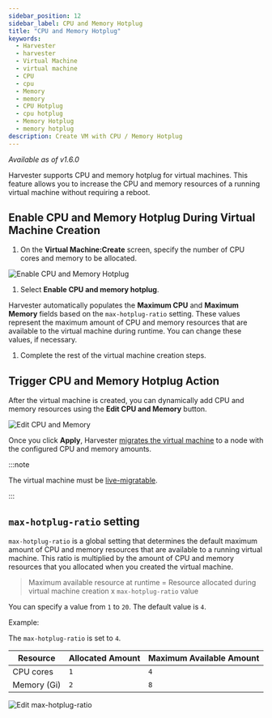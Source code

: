 ```yaml
---
sidebar_position: 12
sidebar_label: CPU and Memory Hotplug
title: "CPU and Memory Hotplug"
keywords:
  - Harvester
  - harvester
  - Virtual Machine
  - virtual machine
  - CPU
  - cpu
  - Memory
  - memory
  - CPU Hotplug
  - cpu hotplug
  - Memory Hotplug
  - memory hotplug
description: Create VM with CPU / Memory Hotplug
---
```


<head>
  <link rel="canonical" href="https://docs.harvesterhci.io/v1.6/vm/cpu-memory-hotplug"/>
</head>

_Available as of v1.6.0_

Harvester supports CPU and memory hotplug for virtual machines. This feature allows you to increase the CPU and memory resources of a running virtual machine without requiring a reboot.

## Enable CPU and Memory Hotplug During Virtual Machine Creation

1. On the **Virtual Machine:Create** screen, specify the number of CPU cores and memory to be allocated.

  ![Enable CPU and Memory Hotplug](/img/v1.6/cpu-memory-hotplug/enable-cpu-and-memory-hotplug.png)

1. Select **Enable CPU and memory hotplug**.

  Harvester automatically populates the **Maximum CPU** and **Maximum Memory** fields based on the `max-hotplug-ratio` setting. These values represent the maximum amount of CPU and memory resources that are available to the virtual machine during runtime. You can change these values, if necessary.

1. Complete the rest of the virtual machine creation steps.

## Trigger CPU and Memory Hotplug Action

After the virtual machine is created, you can dynamically add CPU and memory resources using the **Edit CPU and Memory** button.

![Edit CPU and Memory](/img/v1.6/cpu-memory-hotplug/edit-cpu-and-memory.png)

Once you click **Apply**, Harvester [migrates the virtual machine](./live-migration.md#prerequisites) to a node with the configured CPU and memory amounts.

:::note

The virtual machine must be [live-migratable](./live-migration.md#live-migratable-virtual-machines).

:::

## `max-hotplug-ratio` setting

`max-hotplug-ratio` is a global setting that determines the default maximum amount of CPU and memory resources that are available to a running virtual machine. This ratio is multiplied by the amount of CPU and memory resources that you allocated when you created the virtual machine.

> Maximum available resource at runtime = Resource allocated during virtual machine creation x `max-hotplug-ratio` value

You can specify a value from `1` to `20`. The default value is `4`.

Example:

The `max-hotplug-ratio` is set to `4`.

| Resource | Allocated Amount | Maximum Available Amount |
| --- | --- | --- |
| CPU cores | `1` | `4` |
| Memory (Gi) | `2` | `8` |

![Edit max-hotplug-ratio](/img/v1.6/cpu-memory-hotplug/edit-max-hotplug-ratio.png)
